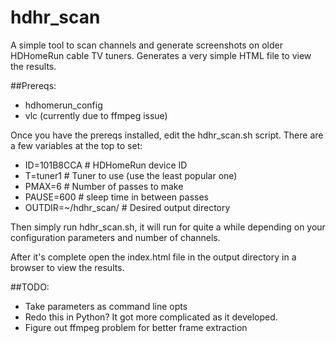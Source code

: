 # hdhr_scan
A simple tool to scan channels and generate screenshots on older HDHomeRun cable TV tuners.
Generates a very simple HTML file to view the results.

##Prereqs:
- hdhomerun_config
- vlc (currently due to ffmpeg issue)

Once you have the prereqs installed, edit the hdhr_scan.sh script. There are a few
variables at the top to set:

- ID=101B8CCA # HDHomeRun device ID
- T=tuner1 # Tuner to use (use the least popular one)
- PMAX=6 # Number of passes to make
- PAUSE=600 # sleep time in between passes
- OUTDIR=~/hdhr_scan/ # Desired output directory

Then simply run hdhr_scan.sh, it will run for quite a while depending on
your configuration parameters and number of channels. 

After it's complete open the index.html file in the output directory in a 
browser to view the results.

##TODO:
- Take parameters as command line opts
- Redo this in Python? It got more complicated as it developed.
- Figure out ffmpeg problem for better frame extraction

